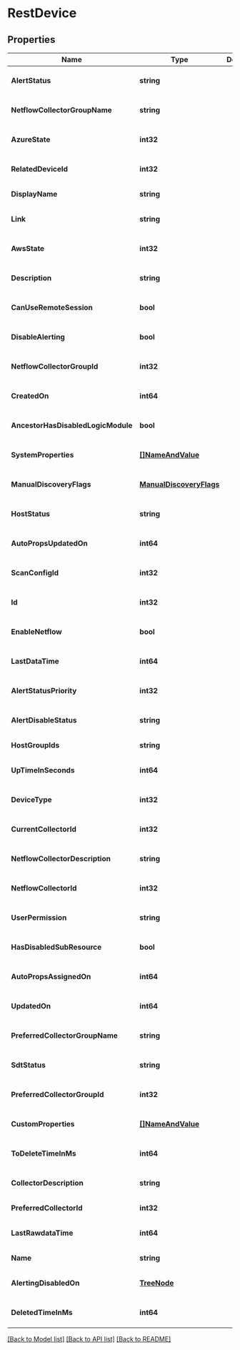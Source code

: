 # RestDevice

## Properties
Name | Type | Description | Notes
------------ | ------------- | ------------- | -------------
**AlertStatus** | **string** |  | [optional] [default to null]
**NetflowCollectorGroupName** | **string** |  | [optional] [default to null]
**AzureState** | **int32** |  | [optional] [default to null]
**RelatedDeviceId** | **int32** |  | [optional] [default to null]
**DisplayName** | **string** |  | [default to null]
**Link** | **string** |  | [optional] [default to null]
**AwsState** | **int32** |  | [optional] [default to null]
**Description** | **string** |  | [optional] [default to null]
**CanUseRemoteSession** | **bool** |  | [optional] [default to null]
**DisableAlerting** | **bool** |  | [optional] [default to null]
**NetflowCollectorGroupId** | **int32** |  | [optional] [default to null]
**CreatedOn** | **int64** |  | [optional] [default to null]
**AncestorHasDisabledLogicModule** | **bool** |  | [optional] [default to null]
**SystemProperties** | [**[]NameAndValue**](NameAndValue.md) |  | [optional] [default to null]
**ManualDiscoveryFlags** | [**ManualDiscoveryFlags**](ManualDiscoveryFlags.md) |  | [optional] [default to null]
**HostStatus** | **string** |  | [optional] [default to null]
**AutoPropsUpdatedOn** | **int64** |  | [optional] [default to null]
**ScanConfigId** | **int32** |  | [optional] [default to null]
**Id** | **int32** |  | [optional] [default to null]
**EnableNetflow** | **bool** |  | [optional] [default to null]
**LastDataTime** | **int64** |  | [optional] [default to null]
**AlertStatusPriority** | **int32** |  | [optional] [default to null]
**AlertDisableStatus** | **string** |  | [optional] [default to null]
**HostGroupIds** | **string** |  | [default to null]
**UpTimeInSeconds** | **int64** |  | [optional] [default to null]
**DeviceType** | **int32** |  | [optional] [default to null]
**CurrentCollectorId** | **int32** |  | [optional] [default to null]
**NetflowCollectorDescription** | **string** |  | [optional] [default to null]
**NetflowCollectorId** | **int32** |  | [optional] [default to null]
**UserPermission** | **string** |  | [optional] [default to null]
**HasDisabledSubResource** | **bool** |  | [optional] [default to null]
**AutoPropsAssignedOn** | **int64** |  | [optional] [default to null]
**UpdatedOn** | **int64** |  | [optional] [default to null]
**PreferredCollectorGroupName** | **string** |  | [optional] [default to null]
**SdtStatus** | **string** |  | [optional] [default to null]
**PreferredCollectorGroupId** | **int32** |  | [optional] [default to null]
**CustomProperties** | [**[]NameAndValue**](NameAndValue.md) |  | [optional] [default to null]
**ToDeleteTimeInMs** | **int64** |  | [optional] [default to null]
**CollectorDescription** | **string** |  | [optional] [default to null]
**PreferredCollectorId** | **int32** |  | [default to null]
**LastRawdataTime** | **int64** |  | [optional] [default to null]
**Name** | **string** |  | [default to null]
**AlertingDisabledOn** | [**TreeNode**](TreeNode.md) |  | [optional] [default to null]
**DeletedTimeInMs** | **int64** |  | [optional] [default to null]

[[Back to Model list]](../README.md#documentation-for-models) [[Back to API list]](../README.md#documentation-for-api-endpoints) [[Back to README]](../README.md)


